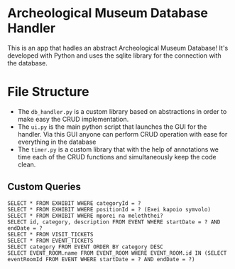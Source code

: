 # Archeological Museum Database Handler

This is an app that hadles an abstract Archeological Museum Database! It's developed with Python and uses the sqlite library for the connection with the database.

# File Structure
- The ```db_handler.py``` is a custom library based on abstractions in order to make easy the CRUD implementation.
- The ```ui.py``` is the main python script that launches the GUI for the handler. Via this GUI anyone can perform CRUD operation with ease for everything in the database
- The ```timer.py``` is a custom library that with the help of annotations we time each of the CRUD functions and simultaneously keep the code clean.

## Custom Queries

```
SELECT * FROM EXHIBIT WHERE categoryId = ?
SELECT * FROM EXHIBIT WHERE positionId = ? (Exei kapoio symvolo)
SELECT * FROM EXHIBIT WHERE mporei na meleththei?
SELECT id, category, description FROM EVENT WHERE startDate = ? AND endDate = ?
SELECT * FROM VISIT_TICKETS
SELECT * FROM EVENT_TICKETS
SELECT category FROM EVENT ORDER BY category DESC
SELECT EVENT_ROOM.name FROM EVENT_ROOM WHERE EVENT_ROOM.id IN (SELECT eventRoomId FROM EVENT WHERE startDate = ? AND endDate = ?)
```
